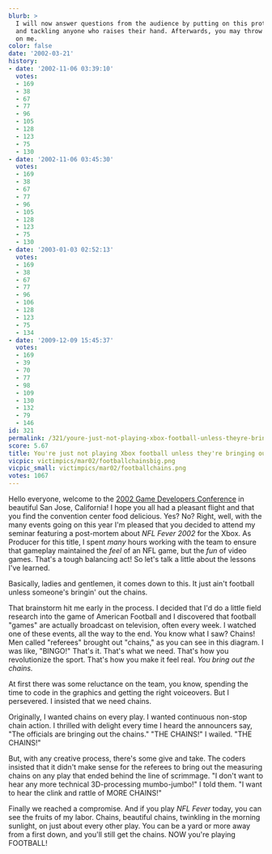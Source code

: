 ```yaml
---
blurb: >
  I will now answer questions from the audience by putting on this protective headgear
  and tackling anyone who raises their hand. Afterwards, you may throw "Gatorade"
  on me.
color: false
date: '2002-03-21'
history:
- date: '2002-11-06 03:39:10'
  votes:
  - 169
  - 38
  - 67
  - 77
  - 96
  - 105
  - 128
  - 123
  - 75
  - 130
- date: '2002-11-06 03:45:30'
  votes:
  - 169
  - 38
  - 67
  - 77
  - 96
  - 105
  - 128
  - 123
  - 75
  - 130
- date: '2003-01-03 02:52:13'
  votes:
  - 169
  - 38
  - 67
  - 77
  - 96
  - 106
  - 128
  - 123
  - 75
  - 134
- date: '2009-12-09 15:45:37'
  votes:
  - 169
  - 39
  - 70
  - 77
  - 98
  - 109
  - 130
  - 132
  - 79
  - 146
id: 321
permalink: /321/youre-just-not-playing-xbox-football-unless-theyre-bringing-out-the-chains/
score: 5.67
title: You're just not playing Xbox football unless they're bringing out the chains
vicpic: victimpics/mar02/footballchainsbig.png
vicpic_small: victimpics/mar02/footballchains.png
votes: 1067
---
```


Hello everyone, welcome to the [2002 Game Developers
Conference](http://web.archive.org/web/20020321000000/http://www.gamespy.com/gdc2002)
in beautiful San Jose, California! I hope you all had a pleasant flight
and that you find the convention center food delicious. Yes? No? Right,
well, with the many events going on this year I'm pleased that you
decided to attend my seminar featuring a post-mortem about *NFL Fever
2002* for the Xbox. As Producer for this title, I spent *many* hours
working with the team to ensure that gameplay maintained the *feel* of
an NFL game, but the *fun* of video games. That's a tough balancing act!
So let's talk a little about the lessons I've learned.

Basically, ladies and gentlemen, it comes down to this. It just ain't
football unless someone's bringin' out the chains.

That brainstorm hit me early in the process. I decided that I'd do a
little field research into the game of American Football and I
discovered that football "games" are actually broadcast on television,
often every week. I watched one of these events, all the way to the end.
You know what I saw? Chains! Men called "referees" brought out "chains,"
as you can see in this diagram. I was like, "BINGO!" That's it. That's
what we need. That's how you revolutionize the sport. That's how you
make it feel real. *You bring out the chains.*

At first there was some reluctance on the team, you know, spending the
time to code in the graphics and getting the right voiceovers. But I
persevered. I insisted that we need chains.

Originally, I wanted chains on every play. I wanted continuous non-stop
chain action. I thrilled with delight every time I heard the announcers
say, "The officials are bringing out the chains." "THE CHAINS!" I
wailed. "THE CHAINS!"

But, with any creative process, there's some give and take. The coders
insisted that it didn't make sense for the referees to bring out the
measuring chains on any play that ended behind the line of scrimmage. "I
don't want to hear any more technical 3D-processing mumbo-jumbo!" I told
them. "I want to hear the clink and rattle of MORE CHAINS!"

Finally we reached a compromise. And if you play *NFL Fever* today, you
can see the fruits of my labor. Chains, beautiful chains, twinkling in
the morning sunlight, on just about every other play. You can be a yard
or more away from a first down, and you'll still get the chains. NOW
you're playing FOOTBALL!